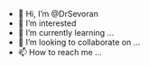 - 👋 Hi, I’m @DrSevoran
- 👀 I’m interested 
- 🌱 I’m currently learning ...
- 💞️ I’m looking to collaborate on ...
- 📫 How to reach me ...

<!---
DrSevoran/DrSevoran is a ✨ special ✨ repository because its `README.md` (this file) appears on your GitHub profile.
You can click the Preview link to take a look at your changes.
--->
